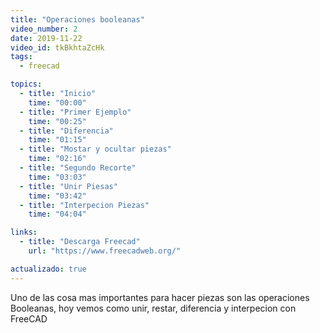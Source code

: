 ```yaml
---
title: "Operaciones booleanas"
video_number: 2
date: 2019-11-22
video_id: tkBkhtaZcHk
tags:
  - freecad

topics:
  - title: "Inicio"
    time: "00:00"
  - title: "Primer Ejemplo"
    time: "00:25"
  - title: "Diferencia"
    time: "01:15"
  - title: "Mostar y ocultar piezas"
    time: "02:16"
  - title: "Segundo Recorte"
    time: "03:03"
  - title: "Unir Piesas"
    time: "03:42"
  - title: "Interpecion Piezas"
    time: "04:04"

links:
  - title: "Descarga Freecad"
    url: "https://www.freecadweb.org/"

actualizado: true
---
```


Uno de las cosa mas importantes para hacer piezas son las operaciones Booleanas, hoy vemos como unir, restar, diferencia y  interpecion con FreeCAD
